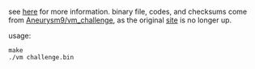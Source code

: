 see [here](https://lzycat.xyz/projects) for more information. binary file, codes, and checksums come
from [Aneurysm9/vm_challenge](https://github.com/Aneurysm9/vm_challenge), as the original [site](https://challenge.synacor.com) is no longer up.

usage:
```shell
make
./vm challenge.bin
```
